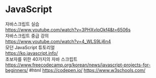 # JavaScript
자바스크립트 실습<br/>
https://www.youtube.com/watch?v=3PHXvlpOkf4&t=6506s<br/>
자바스크립트 중급 강의<br/>
https://www.youtube.com/watch?v=4_WLS9Lj6n4<br/>
모던 JavaScript 튜토리얼<br/> https://ko.javascript.info/<br/>
초보자를 위한 40가지의 자바 스크립트
https://www.freecodecamp.org/korean/news/javascript-projects-for-beginners/
#html
https://codepen.io/
https://www.w3schools.com/
